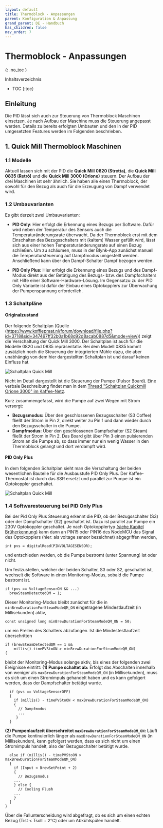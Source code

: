 ```yaml
---
layout: default
title: Thermoblock - Anpassungen
parent: Konfiguration & Anpassung
grand_parent: DE - Handbuch
has_children: false
nav_order: 7
---
```


# Thermoblock - Anpassungen
{: .no_toc }

Inhaltsverzeichnis

* TOC
{:toc}

## Einleitung

Die PID lässt sich auch zur Steuerung von Thermoblock Maschinen einsetzen. Je nach Aufbau der Maschine muss die Steuerung angepasst werden. Details zu bereits erfolgten Umbauten und den in der PID umgesetzten Features werden im Folgenden beschrieben. 


## 1. Quick Mill Thermoblock Maschinen

### 1.1 Modelle
Aktuell lassen sich mit der PID die **Quick Mill 0820 (Stretta)**, die **Quick Mill 0835 (Retrò)** und die **Quick Mill 3000 (Orione)** steuern. Der Aufbau der drei Maschinen ist sehr ähnlich. Sie haben alle einen Thermoblock, der sowohl für den Bezug als auch für die Erzeugung von Dampf verwendet wird. 

### 1.2 Umbauvarianten
Es gibt derzeit zwei Umbauvarianten: 
* **PID Only**: Hier erfolgt die Erkennung eines Bezugs per Software. Dafür wird neben der Temperatur des Sensors auch die Temperaturänderungsrate überwacht. Da der Thermoblock erst mit dem Einschalten des Bezugsschalters mit (kaltem) Wasser gefüllt wird, lässt sich aus einer hohen Temperaturänderungsrate auf einen Bezug schließen.
 Um zu schäumen, muss in der Blynk-App zunächst manuell die Temperatursteuerung auf Dampfmodus umgestellt werden. Anschließend kann über den Dampf-Schalter Dampf bezogen werden.

* **PID Only Plus**: Hier erfolgt die Erkennung eines Bezugs und des Dampf-Modus direkt aus der Betätigung des Bezugs- bzw. des Dampfschalters mit Hilfe einer Software-Hardware-Lösung. Im Gegensatzu zu der PID Only Variante ist dafür der Einbau eines Optokopplers zur Überwachung der Pumpenspannung erforderlich.


### 1.3 Schaltpläne

#### Originalzustand
Der folgende Schaltplan (Quelle (https://www.koffiepraat.nl/forum/download/file.php?id=3718&sid=347497ff32b0a1b68d92d8acab0887d5&mode=view)) zeigt die Verschaltung der Quick Mill 3000. Der Schaltplan ist auch für die Modelle 0820 und 0835 repräsentativ. Bei dem Modell 0835 kommt zusätzlich noch die Steuerung der integrierten Mühle dazu, die aber unabhängig von dem hier dargestellten Schaltplan ist und darauf keinen Einfluss hat. 

![Schaltplan Quick Mill](../../schaltplan/QM_Electrica_Scheme_Quickmill_3000.gif)

Nicht im Detail dargestellt ist die Steuerung der Pumpe (Pulsor Board). Eine verbale Beschreibung findet man in dem [Thread "Schaltplan Quickmill Orione 3000" im Kaffee-Netz](https://www.kaffee-netz.de/threads/schaltplan-quickmill-orione-3000.137528/#post-1940051). 

Kurz zusammengefasst, wird die Pumpe auf zwei Wegen mit Strom versorgt:  
* **Bezugsmodus:** Über den geschlossenen Bezugsschalter (S3 Coffee) fließt der Strom in Pin 2, direkt weiter zu Pin 1 und dann wieder durch den Bezugsschalter in die Pumpe. 
* **Dampfmodus:** Über den geschlossenen Dampfschalter (S2 Steam) fließt der Strom in Pin 2. Das Board gibt über Pin 3 einen pulsierenden Strom an die Pumpe ab, so dass immer nur ein wenig Wasser in den Thermoblock gelangt und dort verdampft wird.


#### PID Only Plus

In dem folgenden Schaltplan sieht man die Verschaltung der beiden wesentlichen Bauteile für die Ausbaustufe PID Only Plus. Der Kaffee-Thermostat ist durch das SSR ersetzt und parallel zur Pumpe ist ein Optokoppler geschaltet. 

![Schaltplan Quick Mill](../../schaltplan/QM_Electrica_Scheme_Quickmill_3000_mod1.jpg)


### 1.4 Softwaresteuerung bei PID Only Plus

Bei der Pid Only Plus Steuerung erkennt die PID, ob der Bezugsschalter (S3) oder der Dampfschalter (S2) geschaltet ist. Dazu ist parallel zur Pumpe ein 230V Optokoppler geschaltet. Je nach Optokopplertyp [(siehe Kapitel Brüherkennung)](http://manual.rancilio-pid.de/de/customization/brueherkennung.html) kann dann an PIN15 oder PIN16 des NodeMCU das Signal des Optokopplers (hier: als voltage sensor bezeichnet) abgegriffen werden, 
```
int pvs = digitalRead(PINVOLTAGESENSOR);

```
und entschieden werden, ob die Pumpe bestromt (unter Spannung) ist oder nicht. 

Um festzustellen, welcher der beiden Schalter, S3 oder S2, geschaltet ist, wechselt die Software in einen Monitoring-Modus, sobald die Pumpe bestromt ist.
```
if (pvs == VoltageSensorON && ...)
  brewSteamDetectedQM = 1;
```
Dieser Monitoring-Modus bleibt zunächst für die in `minBrewDurationForSteamModeQM_ON` eingetragene Mindestlaufzeit (in Millisekunden) aktiv,
```
const unsigned long minBrewDurationForSteamModeQM_ON = 50;
```
um ein Prellen des Schalters abzufangen. Ist die Mindestestlaufzeit überschritten
```
if (brewSteamDetectedQM == 1 && 
    millis()-timePVStoON > minBrewDurationForSteamModeQM_ON)
{
```
bleibt der Monitoring-Modus solange aktiv, bis eines der folgenden zwei Ereignisse eintritt:
**(1) Pumpe schaltet ab:** Erfolgt das Abschalten innerhalb von weniger als `maxBrewDurationForSteamModeQM_ON` (in Millisekunden), muss es sich um einen Stromimpuls gehandelt haben und es kann gefolgert werden, dass der Dampfschalter betätigt wurde.
```
  if (pvs == VoltageSensorOFF)
  {
    if (millis() - timePVStoON < maxBrewDurationForSteamModeQM_ON)
    {
      // Dampfmodus
      ...
     }
  } 
```
**(2) Pumpenlaufzeit überschreitet `maxBrewDurationForSteamModeQM_ON`:** Läuft  die Pumpe kontinuierlich länger als `maxBrewDurationForSteamModeQM_ON` (in Millisekunden), kann gefolgert werden, dass es sich nicht um einen Stromimpuls handelt, also der Bezugsschalter betätigt wurde.
```
  else if (millis() - timePVStoON >   maxBrewDurationForSteamModeQM_ON)
  {
    if (Input < BrewSetPoint + 2) 
    {
      // Bezugsmodus
    ...
    } else {
      // Cooling Flush
    ...
    }
  }
}
```
Über die Fallunterscheidung wird abgefragt, ob es sich um einen echten Bezug (Tist < Tsoll + 2°C) oder um Abkühlspülen handelt. 

